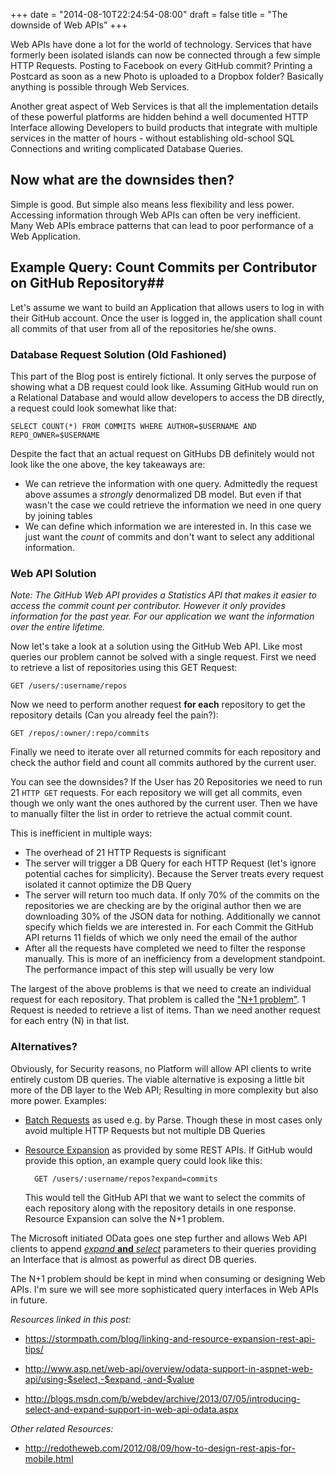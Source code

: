 +++
date = "2014-08-10T22:24:54-08:00"
draft = false
title = "The downside of Web APIs"
+++

Web APIs have done a lot for the world of technology. Services that have formerly been isolated islands can now be connected through a few simple HTTP Requests. Posting to Facebook on every GitHub commit? Printing a Postcard as soon as a new Photo is uploaded to a Dropbox folder? Basically anything is possible through Web Services.

<!--more-->

Another great aspect of Web Services is that all the implementation details of these powerful platforms are hidden behind a well documented HTTP Interface allowing Developers to build products that integrate with multiple services in the matter of hours - without establishing old-school SQL Connections and writing complicated Database Queries.

## Now what are the downsides then?

Simple is good. But simple also means less flexibility and less power. Accessing information through Web APIs can often be very inefficient. Many Web APIs embrace patterns that can lead to poor performance of a Web Application.

## Example Query: Count Commits per Contributor on GitHub Repository##

Let's assume we want to build an Application that allows users to log in with their GitHub account. Once the user is logged in, the application shall count all commits of that user from all of the repositories he/she owns.

### Database Request Solution (Old Fashioned)

This part of the Blog post is entirely fictional. It only serves the purpose of showing what a DB request could look like. Assuming GitHub would run on a Relational Database and would allow developers to access the DB directly, a request could look somewhat like that:

	SELECT COUNT(*) FROM COMMITS WHERE AUTHOR=$USERNAME AND REPO_OWNER=$USERNAME

Despite the fact that an actual request on GitHubs DB definitely would not look like the one above, the key takeaways are:

- We can retrieve the information with one query. Admittedly the request above assumes a *strongly* denormalized DB model. But even if that wasn't the case we could retrieve the information we need in one query by joining tables
- We can define which information we are interested in. In this case we just want the *count* of commits and don't want to select any additional information.

### Web API Solution
*Note: The GitHub Web API provides a Statistics API that makes it easier to access the commit count per contributor. However it only provides information for the past year. For our application we want the information over the entire lifetime.*

Now let's take a look at a solution using the GitHub Web API. Like most queries our problem cannot be solved with a single request. First we need to retrieve a list of repositories using this GET Request:

	GET /users/:username/repos

Now we need to perform another request **for each** repository to get the repository details (Can you already feel the pain?):

	GET /repos/:owner/:repo/commits

Finally we need to iterate over all returned commits for each repository and check the author field and count all commits authored by the current user.

You can see the downsides? If the User has 20 Repositories we need to run 21 `HTTP GET` requests. For each repository we will get all commits, even though we only want the ones authored by the current user. Then we have to manually filter the list in order to retrieve the actual commit count.

This is inefficient in multiple ways:

- The overhead of 21 HTTP Requests is significant
- The server will trigger a DB Query for each HTTP Request (let's ignore potential caches for simplicity). Because the Server treats every request isolated it cannot optimize the DB Query
- The server will return too much data. If only 70% of the commits on the repositories we are checking are by the original author then we are downloading 30% of the JSON data for nothing. Additionally we cannot specify which fields we are interested in. For each Commit the GitHub API returns 11 fields of which we only need the email of the author
- After all the requests have completed we need to filter the response manually. This is more of an inefficiency from a development standpoint. The performance impact of this step will usually be very low

The largest of the above problems is that we need to create an individual request for each repository. That problem is called the ["N+1 problem"](http://www.infoq.com/articles/N-Plus-1). 1 Request is needed to retrieve a list of items. Than we need another request for each entry (N) in that list.

### Alternatives?

Obviously, for Security reasons, no Platform will allow API clients to write entirely custom DB queries. The viable alternative is exposing a little bit more of the DB layer to the Web API; Resulting in more complexity but also more power. Examples:

- [Batch Requests](https://parse.com/docs/rest#objects-batch) as used e.g. by Parse. Though these in most cases only avoid multiple HTTP Requests but not multiple DB Queries
- [Resource Expansion](https://stormpath.com/blog/linking-and-resource-expansion-rest-api-tips/) as provided by some REST APIs. If GitHub would provide this option, an example query could look like this:

       	GET /users/:username/repos?expand=commits

	This would tell the GitHub API that we want to select the commits of each repository along with the repository details in one response. Resource Expansion can solve the N+1 problem.

The Microsoft initiated OData goes one step further and allows Web API clients to append [*expand* **and** *select*](http://blogs.msdn.com/b/webdev/archive/2013/07/05/introducing-select-and-expand-support-in-web-api-odata.aspx) parameters to their queries providing an Interface that is almost as powerful as direct DB queries.

The N+1 problem should be kept in mind when consuming or designing Web APIs. I'm sure we will see more sophisticated query interfaces in Web APIs in future.


*Resources linked in this post:*

- https://stormpath.com/blog/linking-and-resource-expansion-rest-api-tips/

- http://www.asp.net/web-api/overview/odata-support-in-aspnet-web-api/using-$select,-$expand,-and-$value

- http://blogs.msdn.com/b/webdev/archive/2013/07/05/introducing-select-and-expand-support-in-web-api-odata.aspx

*Other related Resources:*

- http://redotheweb.com/2012/08/09/how-to-design-rest-apis-for-mobile.html
